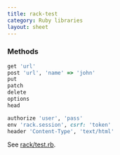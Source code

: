 ```yaml
---
title: rack-test
category: Ruby libraries
layout: sheet
---
```


### Methods

```ruby
get 'url'
post 'url', 'name' => 'john'
put
patch
delete
options
head
```

```ruby
authorize 'user', 'pass'
env 'rack.session', csrf: 'token'
header 'Content-Type', 'text/html'
```

See [rack/test.rb](https://github.com/brynary/rack-test/blob/master/lib/rack/test.rb).
